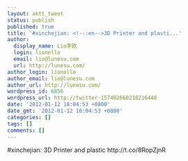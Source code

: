 ```yaml
---
layout: aktt_tweet
status: publish
published: true
title: '#xinchejian: <!--:en-->3D Printer and plasti...'
author:
  display_name: Lio李欧
  login: lionello
  email: lio@lunesu.com
  url: http://lunesu.com/
author_login: lionello
author_email: lio@lunesu.com
author_url: http://lunesu.com/
wordpress_id: 6856
wordpress_url: http://twitter-157402660218216448
date: '2012-01-12 18:04:53 +0800'
date_gmt: '2012-01-12 10:04:53 +0800'
categories: []
tags: []
comments: []
---
```

<p>#xinchejian: <!--:en-->3D Printer and plastic<!--:--> http:&#47;&#47;t.co&#47;8RopZjnR</p>
